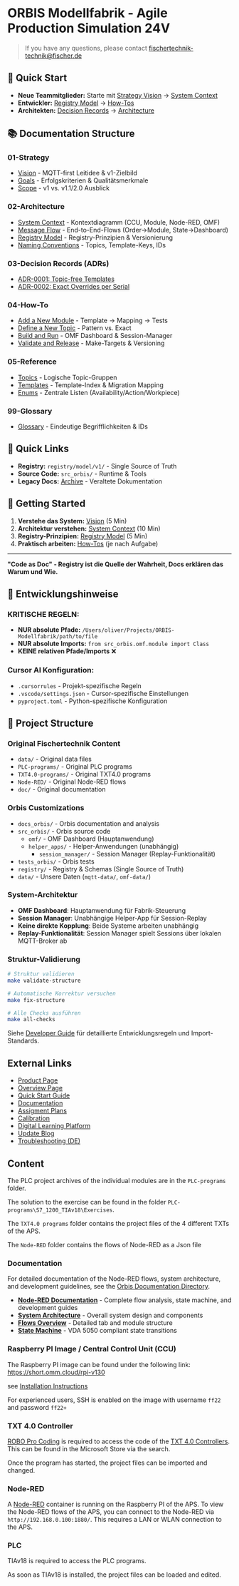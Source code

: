 # ORBIS Modellfabrik - Agile Production Simulation 24V
>If you have any questions, please contact fischertechnik-technik@fischer.de

## 🎯 Quick Start

- **Neue Teammitglieder:** Starte mit [Strategy Vision](docs_orbis/01-strategy/vision.md) → [System Context](docs_orbis/02-architecture/system-context.md)
- **Entwickler:** [Registry Model](docs_orbis/02-architecture/registry-model.md) → [How-Tos](docs_orbis/04-howto/)
- **Architekten:** [Decision Records](docs_orbis/03-decision-records/) → [Architecture](docs_orbis/02-architecture/)

## 📚 Documentation Structure

### 01-Strategy
- [Vision](docs_orbis/01-strategy/vision.md) - MQTT-first Leitidee & v1-Zielbild
- [Goals](docs_orbis/01-strategy/goals.md) - Erfolgskriterien & Qualitätsmerkmale
- [Scope](docs_orbis/01-strategy/scope.md) - v1 vs. v1.1/2.0 Ausblick

### 02-Architecture
- [System Context](docs_orbis/02-architecture/system-context.md) - Kontextdiagramm (CCU, Module, Node-RED, OMF)
- [Message Flow](docs_orbis/02-architecture/message-flow.md) - End-to-End-Flows (Order→Module, State→Dashboard)
- [Registry Model](docs_orbis/02-architecture/registry-model.md) - Registry-Prinzipien & Versionierung
- [Naming Conventions](docs_orbis/02-architecture/naming-conventions.md) - Topics, Template-Keys, IDs

### 03-Decision Records (ADRs)
- [ADR-0001: Topic-free Templates](docs_orbis/03-decision-records/ADR-0001-registry-topic-free-templates.md)
- [ADR-0002: Exact Overrides per Serial](docs_orbis/03-decision-records/ADR-0002-exact-overrides-per-serial.md)

### 04-How-To
- [Add a New Module](docs_orbis/04-howto/add-a-new-module.md) - Template → Mapping → Tests
- [Define a New Topic](docs_orbis/04-howto/define-a-new-topic.md) - Pattern vs. Exact
- [Build and Run](docs_orbis/04-howto/build-and-run.md) - OMF Dashboard & Session-Manager
- [Validate and Release](docs_orbis/04-howto/validate-and-release.md) - Make-Targets & Versioning

### 05-Reference
- [Topics](docs_orbis/05-reference/topics.md) - Logische Topic-Gruppen
- [Templates](docs_orbis/05-reference/templates.md) - Template-Index & Migration Mapping
- [Enums](docs_orbis/05-reference/enums.md) - Zentrale Listen (Availability/Action/Workpiece)

### 99-Glossary
- [Glossary](docs_orbis/99-glossary.md) - Eindeutige Begrifflichkeiten & IDs

## 🔗 Quick Links

- **Registry:** `registry/model/v1/` - Single Source of Truth
- **Source Code:** `src_orbis/` - Runtime & Tools
- **Legacy Docs:** [Archive](docs_orbis/archive/) - Veraltete Dokumentation

## 🚀 Getting Started

1. **Verstehe das System:** [Vision](docs_orbis/01-strategy/vision.md) (5 Min)
2. **Architektur verstehen:** [System Context](docs_orbis/02-architecture/system-context.md) (10 Min)
3. **Registry-Prinzipien:** [Registry Model](docs_orbis/02-architecture/registry-model.md) (5 Min)
4. **Praktisch arbeiten:** [How-Tos](docs_orbis/04-howto/) (je nach Aufgabe)

---

**"Code as Doc" - Registry ist die Quelle der Wahrheit, Docs erklären das Warum und Wie.**

## 🎯 Entwicklungshinweise

### **KRITISCHE REGELN:**
- **NUR absolute Pfade:** `/Users/oliver/Projects/ORBIS-Modellfabrik/path/to/file`
- **NUR absolute Imports:** `from src_orbis.omf.module import Class`
- **KEINE relativen Pfade/Imports** ❌

### **Cursor AI Konfiguration:**
- `.cursorrules` - Projekt-spezifische Regeln
- `.vscode/settings.json` - Cursor-spezifische Einstellungen
- `pyproject.toml` - Python-spezifische Konfiguration

## 📁 Project Structure

### Original Fischertechnik Content
- `data/` - Original data files
- `PLC-programs/` - Original PLC programs  
- `TXT4.0-programs/` - Original TXT4.0 programs
- `Node-RED/` - Original Node-RED flows
- `doc/` - Original documentation

### Orbis Customizations
- `docs_orbis/` - Orbis documentation and analysis
- `src_orbis/` - Orbis source code
  - `omf/` - OMF Dashboard (Hauptanwendung)
  - `helper_apps/` - Helper-Anwendungen (unabhängig)
    - `session_manager/` - Session Manager (Replay-Funktionalität)
- `tests_orbis/` - Orbis tests
- `registry/` - Registry & Schemas (Single Source of Truth)
- `data/` - Unsere Daten (`mqtt-data/`, `omf-data/`)

### System-Architektur
- **OMF Dashboard**: Hauptanwendung für Fabrik-Steuerung
- **Session Manager**: Unabhängige Helper-App für Session-Replay
- **Keine direkte Kopplung**: Beide Systeme arbeiten unabhängig
- **Replay-Funktionalität**: Session Manager spielt Sessions über lokalen MQTT-Broker ab

### Struktur-Validierung
```bash
# Struktur validieren
make validate-structure

# Automatische Korrektur versuchen
make fix-structure

# Alle Checks ausführen
make all-checks
```

Siehe [Developer Guide](docs_orbis/developer_guide) für detaillierte Entwicklungsregeln und Import-Standards.

## External Links
- [Product Page](https://www.fischertechnik.de/en/products/industry-and-universities/training-models/569289-agile-production-simulation-24v)
- [Overview Page](https://www.fischertechnik.de/en/industry-and-universities/technical-documents/simulate/agile-production-simulation#overview)
- [Quick Start Guide](https://www.fischertechnik.de/-/media/fischertechnik/rebrush/industrie-und-hochschulen/technische-dokumente/agile-production-simulation/en/quick-start-guide-agile-production-simulation_en.pdf)
- [Documentation](https://www.fischertechnik.de/-/media/fischertechnik/rebrush/industrie-und-hochschulen/technische-dokumente/agile-production-simulation/en/documentation_aps_en-0424.pdf)
- [Assigment Plans](https://www.fischertechnik.de/-/media/fischertechnik/rebrush/industrie-und-hochschulen/technische-dokumente/agile-production-simulation/en/assignmentplans_aps_en.pdf)
- [Calibration](https://www.fischertechnik.de/-/media/fischertechnik/rebrush/industrie-und-hochschulen/technische-dokumente/agile-production-simulation/en/calibration-en.zip)
- [Digital Learning Platform](https://www.fischertechnik-digital-learning-platform.de/)
- [Update Blog](https://www.fischertechnik.de/en/industry-and-universities/technical-documents/simulate/agile-production-simulation/update-blog)
- [Troubleshooting (DE)](https://www.fischertechnik.de/-/media/fischertechnik/rebrush/industrie-und-hochschulen/technische-dokumente/agile-production-simulation/de/fehlersuche_aps_de.pdf)

## Content

The PLC project archives of the individual modules are in the `PLC-programs` folder.

The solution to the exercise can be found in the folder `PLC-programs\S7_1200_TIAv18\Exercises`.

The `TXT4.0 programs` folder contains the project files of the 4 different TXTs of the APS.

The `Node-RED` folder contains the flows of Node-RED as a Json file

### Documentation

For detailed documentation of the Node-RED flows, system architecture, and development guidelines, see the [Orbis Documentation Directory](./docs_orbis/).

- **[Node-RED Documentation](./docs_orbis/node-red/)** - Complete flow analysis, state machine, and development guides
- **[System Architecture](./docs_orbis/node-red/architecture.md)** - Overall system design and components
- **[Flows Overview](./docs_orbis/node-red/flows-overview.md)** - Detailed tab and module structure
- **[State Machine](./docs_orbis/node-red/state-machine.md)** - VDA 5050 compliant state transitions


### Raspberry PI Image / Central Control Unit (CCU)

The Raspberry PI image can be found under the following link: https://short.omm.cloud/rpi-v130

see [Installation Instructions](RPI_Image.md)

For experienced users, SSH is enabled on the image with username `ff22` and password `ff22+`

### TXT 4.0 Controller

[ROBO Pro Coding](https://www.fischertechnik.de/de-de/industrie-und-hochschulen/apps) is required to access the code of the [TXT 4.0 Controllers](https://www.fischertechnik.de/txt40controller). This can be found in the Microsoft Store via the search.

Once the program has started, the project files can be imported and changed.

### Node-RED

A [Node-RED](https://nodered.org/) container is running on the Raspberry PI of the APS. To view the Node-RED flows of the APS, you can connect to the Node-RED via `http://192.168.0.100:1880/`. This requires a LAN or WLAN connection to the APS.

### PLC

TIAv18 is required to access the PLC programs.

As soon as TIAv18 is installed, the project files can be loaded and edited.

